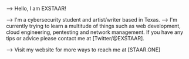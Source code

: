 --> Hello, I am EXSTAAR!

 --> I'm a cybersecurity student and artist/writer based in Texas.
 --> I'm currently trying to learn a multitude of things such as web development, cloud engineering, pentesting and network management. If you have any tips or advice please contact me at [Twitter/@EXSTAAR].

 --> Visit my website for more ways to reach me at [STAAR.ONE]